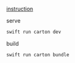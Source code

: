 
[instruction](https://forums.swift.org/t/how-far-can-i-get-with-swift-webassembly-in-30-minutes/77305/15)


serve
```sh
swift run carton dev
```

build
```sh
swift run carton bundle
```